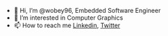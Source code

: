 - 👋 Hi, I’m @wobey96, Embedded Software Engineer
- 👀 I’m interested in Computer Graphics
- 📫 How to reach me [Linkedin](https://www.linkedin.com/in/wallace-obey-393672b0), [Twitter](https://twitter.com/WallaceObey)

<!---
wobey96/wobey96 is a ✨ special ✨ repository because its `README.md` (this file) appears on your GitHub profile.
You can click the Preview link to take a look at your changes.
--->
